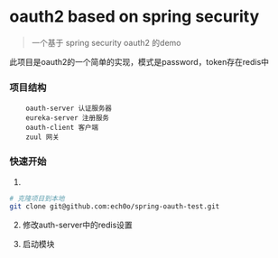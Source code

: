 # oauth2 based on spring security

> 一个基于 spring security oauth2 的demo

此项目是oauth2的一个简单的实现，模式是password，token存在redis中

### 项目结构
``` 
    oauth-server 认证服务器
    eureka-server 注册服务
    oauth-client 客户端
    zuul 网关 
```
### 快速开始


1. 
``` bash
# 克隆项目到本地
git clone git@github.com:ech0o/spring-oauth-test.git 
```
2. 修改auth-server中的redis设置

3. 启动模块




